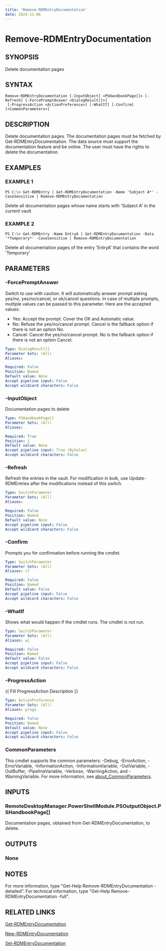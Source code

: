 ```yaml
---
title: 'Remove-RDMEntryDocumentation'
date: 2024-11-06
---
```



# Remove-RDMEntryDocumentation

## SYNOPSIS
Delete documentation pages

## SYNTAX

```
Remove-RDMEntryDocumentation [-InputObject] <PSHandbookPage[]> [-Refresh] [-ForcePromptAnswer <DialogResult[]>]
 [-ProgressAction <ActionPreference>] [-WhatIf] [-Confirm] [<CommonParameters>]
```

## DESCRIPTION
Delete documentation pages.
The documentation pages must be fetched by Get-RDMEntryDocumentation.
    The data source must support the documentation feature and be online.
The user must have the rights to delete the documentation.

## EXAMPLES

### EXAMPLE 1
```
PS C:\> Get-RDMEntry | Get-RDMEntryDocumentation -Name 'Subject A*' -CaseSensitive | Remove-RDMEntryDocumentation
```

Delete all documentation pages whose name starts with 'Subject A' in the current vault

### EXAMPLE 2
```
PS C:\> Get-RDMEntry -Name EntryA | Get-RDMEntryDocumentation -Data '*Temporary*' -CaseSensitive | Remove-RDMEntryDocumentation
```

Delete all documentation pages of the entry 'EntryA' that contains the word 'Temporary'

## PARAMETERS

### -ForcePromptAnswer
Switch to use with caution.
It will automatically answer prompt asking yes/no, yes/no/cancel, or ok/cancel questions.
In case of multiple prompts, multiple values can be passed to this parameter.
Here are the accepted values:
- Yes: Accept the prompt.
Cover the OK and Automatic value.
- No: Refuse the yes/no/cancel prompt.
Cancel is the fallback option if there is not an option No.
- Cancel: Cancel the yes/no/cancel prompt.
No is the fallback option if there is not an option Cancel.

```yaml
Type: DialogResult[]
Parameter Sets: (All)
Aliases:

Required: False
Position: Named
Default value: None
Accept pipeline input: False
Accept wildcard characters: False
```

### -InputObject
Documentation pages to delete

```yaml
Type: PSHandbookPage[]
Parameter Sets: (All)
Aliases:

Required: True
Position: 1
Default value: None
Accept pipeline input: True (ByValue)
Accept wildcard characters: False
```

### -Refresh
Refresh the entries in the vault.
For modification in bulk, use Update-RDMEntries after the modifications instead of this switch.

```yaml
Type: SwitchParameter
Parameter Sets: (All)
Aliases:

Required: False
Position: Named
Default value: None
Accept pipeline input: False
Accept wildcard characters: False
```

### -Confirm
Prompts you for confirmation before running the cmdlet.

```yaml
Type: SwitchParameter
Parameter Sets: (All)
Aliases: cf

Required: False
Position: Named
Default value: False
Accept pipeline input: False
Accept wildcard characters: False
```

### -WhatIf
Shows what would happen if the cmdlet runs.
The cmdlet is not run.

```yaml
Type: SwitchParameter
Parameter Sets: (All)
Aliases: wi

Required: False
Position: Named
Default value: False
Accept pipeline input: False
Accept wildcard characters: False
```

### -ProgressAction
{{ Fill ProgressAction Description }}

```yaml
Type: ActionPreference
Parameter Sets: (All)
Aliases: proga

Required: False
Position: Named
Default value: None
Accept pipeline input: False
Accept wildcard characters: False
```

### CommonParameters
This cmdlet supports the common parameters: -Debug, -ErrorAction, -ErrorVariable, -InformationAction, -InformationVariable, -OutVariable, -OutBuffer, -PipelineVariable, -Verbose, -WarningAction, and -WarningVariable. For more information, see [about_CommonParameters](http://go.microsoft.com/fwlink/?LinkID=113216).

## INPUTS

### RemoteDesktopManager.PowerShellModule.PSOutputObject.PSHandbookPage[]
Documentation pages, obtained from Get-RDMEntryDocumentation, to delete.

## OUTPUTS

### None
## NOTES
For more information, type "Get-Help Remove-RDMEntryDocumentation -detailed".
For technical information, type "Get-Help Remove-RDMEntryDocumentation -full".

## RELATED LINKS

[Get-RDMEntryDocumentation](http://127.0.0.1:1111/docs/Get-RDMEntryDocumentation/)

[New-RDMEntryDocumentation](http://127.0.0.1:1111/docs/New-RDMEntryDocumentation/)

[Set-RDMEntryDocumentation](http://127.0.0.1:1111/docs/Set-RDMEntryDocumentation/)

